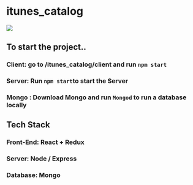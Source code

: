 # itunes_catalog

![](itunes_gif.gif)

## To start the project..

### Client: go to /itunes_catalog/client and run `npm start`
### Server: Run `npm start`to start the Server
### Mongo : Download Mongo and run `Mongod` to run a database locally

## Tech Stack

### Front-End: React + Redux
### Server: Node / Express
### Database: Mongo



